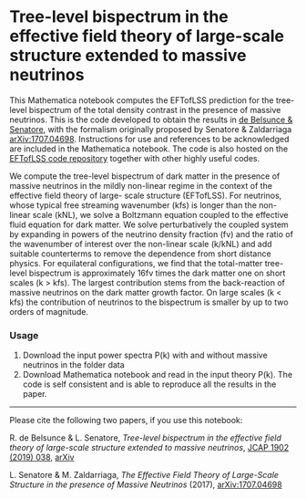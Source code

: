 # Tree-level bispectrum in the effective field theory of large-scale structure extended to massive neutrinos

This Mathematica notebook computes the EFTofLSS prediction for the tree-level bispectrum of the total density contrast in the presence of massive neutrinos. This is the code developed to obtain the results in [de Belsunce & Senatore](https://arxiv.org/abs/1804.06849), with the formalism originally proposed by Senatore & Zaldarriaga [arXiv:1707.04698](https://arxiv.org/abs/1707.04698). Instructions for use and references to be acknowledged are included in the Mathematica notebook. The code is also hosted on the [EFTofLSS code repository](http://web.stanford.edu/~senatore/) together with other highly useful codes. 

We compute the tree-level bispectrum of dark matter in the presence of massive neutrinos in the mildly non-linear regime in the context of the effective field theory of large- scale structure (EFTofLSS). For neutrinos, whose typical free streaming wavenumber (kfs) is longer than the non-linear scale (kNL), we solve a Boltzmann equation coupled to the effective fluid equation for dark matter. We solve perturbatively the coupled system by expanding in powers of the neutrino density fraction (fν) and the ratio of the wavenumber of interest over the non-linear scale (k/kNL) and add suitable counterterms to remove the dependence from short distance physics. For equilateral configurations, we find that the total-matter tree-level bispectrum is approximately 16fν times the dark matter one on short scales (k > kfs). The largest contribution stems from the back-reaction of massive neutrinos on the dark matter growth factor. On large scales (k < kfs) the contribution of neutrinos to the bispectrum is smaller by up to two orders of magnitude.

### Usage
1. Download the input power spectra P(k) with and without massive neutrinos in the folder data
2. Download Mathematica notebook and read in the input theory P(k). The code is self consistent and is able to reproduce all the results in the paper.

------
Please cite the following two papers, if you use this notebook:

R. de Belsunce & L. Senatore, *Tree-level bispectrum in the effective field theory of large-scale structure extended to massive neutrinos*, [JCAP 1902 (2019) 038](https://iopscience.iop.org/article/10.1088/1475-7516/2019/02/038), [arXiv](https://arxiv.org/abs/1804.06849)

L. Senatore & M. Zaldarriaga, *The Effective Field Theory of Large-Scale Structure in the presence of Massive Neutrinos* (2017), [arXiv:1707.04698](https://arxiv.org/abs/1707.04698)

